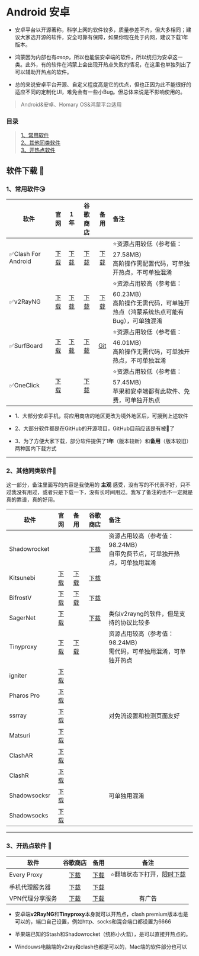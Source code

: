 # **Android 安卓**

- 安卓平台以开源著称，科学上网的软件较多，质量参差不齐，但大多相同；建议大家选开源的软件，安全可靠有保障，如果你现在处于内网，建议下载1年版本。

- 鸿蒙因为内部也有*asop*，所以也能装安卓端的软件，所以统归为安卓这一类。此外，有的软件在鸿蒙上会出现开热点失败的情况，在这里也单独列出了可以辅助开热点的软件。

- 总的来说安卓平台开源、自定义程度高是它的优点，但也正因为此不能很好的适应不同的定制化UI，难免会有一些小Bug。但总体来说是不影响使用的。

> Android&安卓、Homary OS&鸿蒙平台适用

### **目录**

> [1、常用软件](#1%E5%B8%B8%E7%94%A8%E8%BD%AF%E4%BB%B6)<br>
> [2、其他同类软件](#2%E5%85%B6%E4%BB%96%E5%90%8C%E7%B1%BB%E8%BD%AF%E4%BB%B6)<br>
> [3、开热点软件](#3%E5%BC%80%E7%83%AD%E7%82%B9%E8%BD%AF%E4%BB%B6-)

## **软件下载** 📱

### **1、常用软件**😘

| 软件 | 官网 | 1年 | 谷歌商店 | 备用 | 备注 |
| --- |  :----: |  :---:  |  :---:  |  :---:  | :--- |
|✅Clash For  Android|[下载](https://github.com/Kr328/ClashForAndroid/releases)|[下载](https://musetransfer.com/s/tjxntt1jg)|[下载](https://play.google.com/store/search?q=clash&c=apps&hl=zh_CN)|[下载](https://d3.netfiles.pw/v2/android/ClashForAndroid-v2.5.4.apk)|⭐资源占用较低（参考值：27.58MB）<br>高阶操作需配置代码，可单独开热点，不可单独混淆
|✅v2RayNG|[下载](https://github.com/2dust/v2rayNG/releases)|[下载](https://musetransfer.com/s/nzln2lirr)|[下载](https://play.google.com/store/search?q=v2ray&c=apps&hl=zh_CN)|[下载](https://d3.netfiles.pw/v2/android/v2rayNG-v1.7.3.apk)|⭐资源占用较高（参考值：60.23MB）<br>高阶操作无需代码，可单独开热点（鸿蒙系统热点可能有Bug），可单独混淆
|✅SurfBoard|[下载](https://manual.getsurfboard.com)|[下载](https://musetransfer.com/s/t63osvynl)|[下载](https://play.google.com/store/apps/details?id=com.getsurfboard&hl=zh_CN)|[Git](https://github.com/getsurfboard/surfboard/releases)|⭐资源占用较低（参考值：46.01MB）<br>高阶操作无需代码，可单独开热点，不可单独混淆
|✅OneClick|[下载](https://oneclick.earth/#/)| |[下载](https://play.google.com/store/apps/details?id=earth.oneclick)| |⭐资源占用较低（参考值：57.45MB）<br>苹果和安卓端都有此软件、免费，可单独开热点

- 1、大部分安卓手机，将应用商店的地区更改为境外地区后，可搜到上述软件

- 2、大部分软件都是在GitHub的开源项目，GitHub目前应该是有被🧱了

- 3、为了方便大家下载，部分软件提供了**1年**（版本较新）和**备用**（版本较旧）两种国内下载方式

---

### **2、其他同类软件**🎨
这一部分，备注里面写的内容是我使用的 **主观** 感受，没有写的不代表不好，只不过我没有用过，或者只是下载一下，没有长时间用过。我写了备注的也不一定就是真的靠谱，真的好用。

| 软件 | 官网 | 备用 | 谷歌商店 | 备注 |
| --- |  :----: |  :---:  |  :---:  | :--- |
|Shadowrocket| | |[下载](https://play.google.com/store/apps/details?id=com.v2cross.proxy)|资源占用较高（参考值：98.24MB）<br>自带免费节点，可单独开热点，可单独用混淆
|Kitsunebi|[下载](https://github.com/eycorsican/kitsunebi-android/releases)|[下载](https://apkpure.com/kitsunebi/fun.kitsunebi.kitsunebi4android)|[下载](https://play.google.com/store/apps/details?id=fun.kitsunebi.kitsunebi4android&hl=zh_CN)| 
|BifrostV|[下载](https://apkpure.com/cn/bifrostv/com.github.dawndiy.bifrostv)|[下载](https://github.com/wchenyi/wall/raw/gh-pages/%E5%AE%89%E5%8D%93/BifrostV.apk)|[下载](https://play.google.com/store/apps/details?id=com.github.dawndiy.bifrostv)|
|SagerNet|[下载](https://github.com/SagerNet/SagerNet/releases/)| |[下载](https://play.google.com/store/apps/details?id=io.nekohasekai.sagernet)|类似v2rayng的软件，但是支持的协议比较多
|Tinyproxy|[下载](https://tinyproxy.github.io)|[下载](https://github.com/wchenyi/wall/raw/gh-pages/%E5%AE%89%E5%8D%93/TinyProxy.apk)| |资源占用较高（参考值：98.24MB）<br>需代码，可单独用混淆，可单独开热点
|igniter|[下载](https://github.com/trojan-gfw/igniter/releases)| | | 
|Pharos Pro|[下载](https://github.com/PharosVip/Pharos-Android-Test/releases)| | | 
|ssrray|[下载](https://github.com/xxf098/shadowsocksr-v2ray-trojan-android/releases)| | |对免流设置和检测页面友好
|Matsuri|[下载](https://github.com/MatsuriDayo/Matsuri/releases)| | | 
|ClashAR|[下载](https://github.com/Qv2ray/Qv2ray)| | | 
|ClashR|[下载](https://github.com/naicfeng/ClashRForAndroid/releases)| | | 
|Shadowsocksr|[下载](https://github.com/shadowsocksr-backup/shadowsocksr-android/releases)| | |可单独用混淆
|Shadowsocks|[下载](https://github.com/shadowsocks/shadowsocks-android/releases)| | |

---

### **3、开热点软件** 📶

| 软件 | 谷歌商店 | 备用 | 备注 
| --- |  :----: |  :---:  |  :---: 
|Every Proxy|[下载](https://play.google.com/store/apps/details?id=com.gorillasoftware.everyproxy)|[下载](https://github.com/wchenyi/wall/raw/gh-pages/%E5%AE%89%E5%8D%93/every%20proxy.apk)|⭐翻墙状态下打开，[限时下载](https://musetransfer.com/s/l981zg6hg)
|手机代理服务器|[下载](https://play.google.com/store/apps/details?id=cn.adonet.proxyevery)|[下载](https://github.com/wchenyi/wall/raw/gh-pages/%E5%AE%89%E5%8D%93/%E6%89%8B%E6%9C%BA%E4%BB%A3%E7%90%86%E6%9C%8D%E5%8A%A1%E5%99%A8.apk)
|VPN代理分享服务|[下载](https://play.google.com/store/apps/details?id=com.github.welldomax.proxyserver)|[下载](https://github.com/wchenyi/wall/raw/gh-pages/%E5%AE%89%E5%8D%93/VPN%E4%BB%A3%E7%90%86%E5%88%86%E4%BA%AB%E6%9C%8D%E5%8A%A1.apk)|有广告

- 安卓端**v2RayNG**和**Tinyproxy**本身就可以开热点，clash premium版本也是可以的，端口自己设置，例如http、socks和混合端口都设置为6666

- 苹果端已知的Stash和Shadowrocket（统称小火箭），是可以直接开热点的。

- Windouws电脑端的v2ray和clash也都是可以的，Mac端的软件部分也可以
